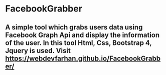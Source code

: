 <h1>FacebookGrabber</h1>
<h2>A simple tool which grabs users data using Facebook Graph Api and display the information of the user. In this tool Html, Css, Bootstrap 4, Jquery is used. Visit <a href="https://webdevfarhan.github.io/FacebookGrabber/">https://webdevfarhan.github.io/FacebookGrabber/</a><h2>
